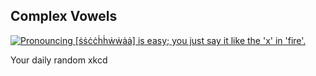 ## Complex Vowels
[![Pronouncing [ṡṡċċḣḣẇẇȧȧ] is easy; you just say it like the 'x' in 'fire'.](https://imgs.xkcd.com/comics/complex_vowels.png)](https://xkcd.com/2657/ "Pronouncing [ṡṡċċḣḣẇẇȧȧ] is easy; you just say it like the 'x' in 'fire'.")

Your daily random xkcd
